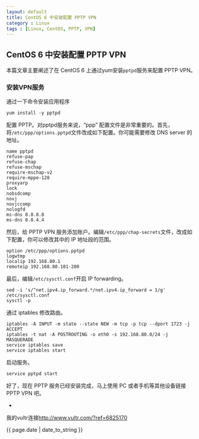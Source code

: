 ```yaml
---
layout: default
title: CentOS 6 中安装配置 PPTP VPN
category : Linux
tags : [Linux, CentOS, PPTP, VPN]
---
```

## CentOS 6 中安装配置 PPTP VPN

本篇文章主要阐述了在 CentOS 6 上通过yum安装`pptpd`服务来配置 PPTP VPN。

### 安装VPN服务

通过一下命令安装应用程序

    
    yum install -y pptpd

配置 PPTP。对pptpd服务来说，“ppp” 配置文件是非常重要的。首先，将`/etc/ppp/options.pptpd`文件改成如下配置。你可能需要修改 DNS server 的地址。

    
    name pptpd  
    refuse-pap  
    refuse-chap  
    refuse-mschap  
    require-mschap-v2  
    require-mppe-128  
    proxyarp  
    lock  
    nobsdcomp  
    novj  
    novjccomp  
    nologfd  
    ms-dns 8.8.8.8  
    ms-dns 8.8.4.4  

然后，给 PPTP VPN 服务添加账户。编辑`/etc/ppp/chap-secrets`文件，改成如下配置，你可以修改其中的 IP 地址段的范围。

    
    option /etc/ppp/options.pptpd  
    logwtmp  
    localip 192.168.80.1  
    remoteip 192.168.80.101-200  

最后，编辑`/etc/sysctl.conf`开启 IP forwarding。

    
    sed -i 's/^net.ipv4.ip_forward.*/net.ipv4.ip_forward = 1/g' /etc/sysctl.conf  
    sysctl -p  

通过 iptables 修改路由。

    
    iptables -A INPUT -m state --state NEW -m tcp -p tcp --dport 1723 -j ACCEPT  
    iptables -t nat -A POSTROUTING -o eth0 -s 192.168.80.0/24 -j MASQUERADE  
    service iptables save  
    service iptables start  

启动服务。

    
    service pptpd start  

好了，现在 PPTP 服务已经安装完成，马上使用 PC 或者手机等其他设备链接 PPTP VPN 吧。

-

<p>我的vultr连接<a href="http://www.vultr.com/?ref=6825170">http://www.vultr.com/?ref=6825170</a></p>

<p>{{ page.date | date_to_string }}</p>